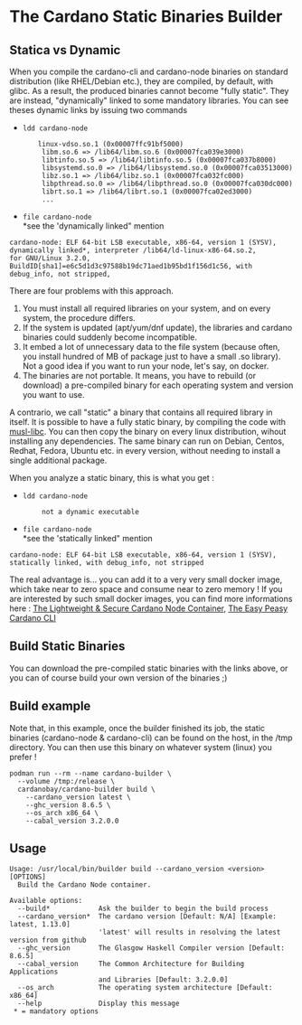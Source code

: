 # The Cardano Static Binaries Builder

## Statica vs Dynamic

When you compile the cardano-cli and cardano-node binaries on standard distribution (like RHEL/Debian etc.), they are compiled, by default, with glibc. As a result, the produced binaries cannot become "fully static". They are instead, "dynamically" linked to some mandatory libraries. You can see theses dynamic links by issuing two commands

* `ldd cardano-node`
```
       linux-vdso.so.1 (0x00007ffc91bf5000)
        libm.so.6 => /lib64/libm.so.6 (0x00007fca039e3000)
        libtinfo.so.5 => /lib64/libtinfo.so.5 (0x00007fca037b8000)
        libsystemd.so.0 => /lib64/libsystemd.so.0 (0x00007fca03513000)
        libz.so.1 => /lib64/libz.so.1 (0x00007fca032fc000)
        libpthread.so.0 => /lib64/libpthread.so.0 (0x00007fca030dc000)
        librt.so.1 => /lib64/librt.so.1 (0x00007fca02ed3000)
        ...
```
* `file cardano-node`\
\*see the 'dynamically linked" mention

```
cardano-node: ELF 64-bit LSB executable, x86-64, version 1 (SYSV), dynamically linked*, interpreter /lib64/ld-linux-x86-64.so.2,
for GNU/Linux 3.2.0, BuildID[sha1]=e6c5d1d3c97588b19dc71aed1b95bd1f156d1c56, with debug_info, not stripped, 
```
There are four problems with this approach.
1) You must install all required libraries on your system, and on every system, the procedure differs.
2) If the system is updated (apt/yum/dnf update), the libraries and cardano binaries could suddenly become incompatible.
3) It embed a lot of unnecessary data to the file system (because often, you install hundred of MB of package just to have a small .so library). Not a good idea if you want to run your node, let's say, on docker.
4) The binaries are not portable. It means, you have to rebuild (or download) a pre-compiled binary for each operating system and version you want to use.

A contrario, we call "static" a binary that contains all required library in itself. It is possible to have a fully static binary, by compiling the code with [musl-libc](https://wiki.musl-libc.org/  "musl-libc"). You can then copy the binary on every linux distribution, wihout installing any dependencies. The same binary can run on Debian, Centos, Redhat, Fedora, Ubuntu etc. in every version, without needing to install a single additional package.

When you analyze a static binary, this is what you get :

* `ldd cardano-node`
```
        not a dynamic executable
```

* `file cardano-node`\
\*see the 'statically linked" mention
```
cardano-node: ELF 64-bit LSB executable, x86-64, version 1 (SYSV), statically linked, with debug_info, not stripped
```

The real advantage is... you can add it to a very very small docker image, which take near to zero space and consume near to zero memory ! If you are interested by such small docker images, you can find more informations here : [The Lightweight & Secure Cardano Node Container](https://github.com/cardanobay/cardano-node "The Lightweight & Secure Cardano Node Container"), [The Easy Peasy Cardano CLI](https://github.com/cardanobay/cardano-cli "The Easy Peasy Cardano CLI") 

## Build Static Binaries

You can download the pre-compiled static binaries with the links above, or you can of course build your own version of the binaries ;) 

## Build example

Note that, in this example, once the builder finished its job, the static binaries (cardano-node & cardano-cli) can be found on the host, in the /tmp directory. You can then use this binary on whatever system (linux) you prefer !

```
podman run --rm --name cardano-builder \
  --volume /tmp:/release \
  cardanobay/cardano-builder build \
    --cardano_version latest \
    --ghc_version 8.6.5 \
    --os_arch x86_64 \
    --cabal_version 3.2.0.0
```

## Usage

```
Usage: /usr/local/bin/builder build --cardano_version <version> [OPTIONS]
  Build the Cardano Node container.

Available options:
  --build*            Ask the builder to begin the build process
  --cardano_version*  The cardano version [Default: N/A] [Example: latest, 1.13.0]
                      'latest' will results in resolving the latest version from github
  --ghc_version       The Glasgow Haskell Compiler version [Default: 8.6.5]
  --cabal_version     The Common Architecture for Building Applications
                      and Libraries [Default: 3.2.0.0]
  --os_arch           The operating system architecture [Default: x86_64]
  --help              Display this message
 * = mandatory options
```
